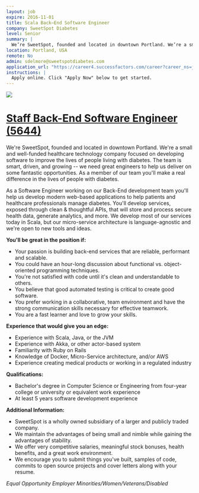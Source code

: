 ```yaml
---
layout: job
expire: 2016-11-01
title: Scala Back–End Software Engineer
company: SweetSpot Diabetes
level: Senior
summary: |
  We’re SweetSpot, founded and located in downtown Portland. We’re a small and well-funded healthcare technology company focused on developing software to improve the lives of people living with diabetes. The team is smart, driven, and growing – we need great engineers to help us deliver on some fantastic opportunities. As a member of our team you’ll make a real difference in the lives of people with diabetes.
location: Portland, USA
remote: No
admin: sdelmore@sweetspotdiabetes.com
application_url: "https://career4.successfactors.com/career?career_ns=job_listing&company=Dexcom&navBarLevel=JOB_SEARCH&rcm_site_locale=en_US&career_job_req_id=5644&selected_lang=en_US&jobAlertController_jobAlertId=&jobAlertController_jobAlertName=&_s.crb=l2Wijy1TWZgVsUkDP0XKL2jaLxc"
instructions: |
  Apply online. Click "Apply Now" below to get started.
---
```


<!-- break -->


![][1]

# [Staff Back-End Software Engineer (5644)](https://career4.successfactors.com/career?career_ns=job_listing&company=Dexcom&navBarLevel=JOB_SEARCH&rcm_site_locale=en_US&career_job_req_id=5644&selected_lang=en_US&jobAlertController_jobAlertId=&jobAlertController_jobAlertName=&_s.crb=l2Wijy1TWZgVsUkDP0XKL2jaLxc= "Permalink to Staff Back-End Software Engineer (5644)")

We're SweetSpot, founded and located in downtown Portland. We're a small and well-funded healthcare technology company focused on developing software to improve the lives of people living with diabetes. The team is smart, driven, and growing -- we need great engineers to help us deliver on some fantastic opportunities. As a member of our team you'll make a real difference in the lives of people with diabetes.

As a Software Engineer working on our Back-End development team you'll help us develop modern web-based applications to help patients and healthcare professionals manage diabetes.  You'll develop services, exposed through clean & thoughtful APIs, that will store and process secure health data, generate analytics, and more.  We develop most of our services today in Scala, but our micro-service architecture is language-agnostic and we're open to new tools and ideas.

**You'll be great in the position if:**

* Your passion is building back-end services that are reliable, performant and scalable.
* You could have an hour-long discussion about functional vs. object-oriented programming techniques.
* You're not satisfied with code until it's clean and understandable to others.
* You believe that good automated testing is critical to create good software.
* You prefer working in a collaborative, team environment and have the strong communication skills necessary for effective teamwork.
* You are a fast learner and love to grow your skills.

**Experience that would give you an edge:**

* Experience with Scala, Java, or the JVM
* Experience with Akka, or other actor-based system
* Familiarity with Ruby on Rails
* Knowledge of Docker, Micro-Service architecture, and/or AWS
* Experience creating medical products or working in a regulated industry

**Qualifications:**

* Bachelor's degree in Computer Science or Engineering from four-year college or university or equivalent work experience
* At least 5 years software development experience

**Additional Information:**

* SweetSpot is a wholly owned subsidiary of a larger and publicly traded company.
* We maintain the advantages of being small and nimble while gaining the advantages of stability.
* We offer very competitive salaries, meaningful stock bonuses, health benefits, and a great work environment.
* We encourage you to submit things you've built, samples of code, commits to open source projects and cover letters along with your resume.

_Equal Opportunity Employer Minorities/Women/Veterans/Disabled_

[1]: http://www.dexcom.com/sites/all/modules/custom/dexcom_mainmenu/images/logo-dexcom.png

